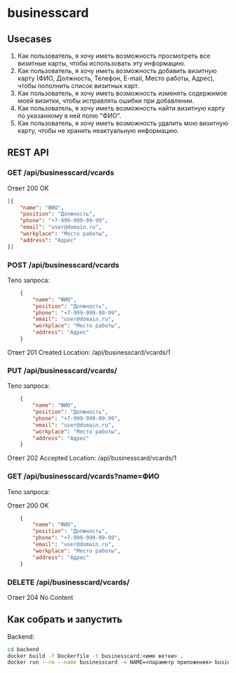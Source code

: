 # businesscard

## Usecases

1. Как пользователь, я хочу иметь возможность просмотреть все визитные карты, чтобы использовать эту информацию.
1. Как пользователь, я хочу иметь возможность добавить визитную карту (ФИО, Должность, Телефон, E-mail, Место работы, Адрес), чтобы пополнить список визитных карт.
1. Как пользователь, я хочу иметь возможность изменять содержимое моей визитки, чтобы исправлять ошибки при добавлении.
1. Как пользователь, я хочу иметь возможность найти визитную карту по указанному в ней полю "ФИО".
1. Как пользователь, я хочу иметь возможность удалить мою визитную карту, чтобы не хранить неактуальную информацию.

## REST API

### GET /api/businesscard/vcards

Ответ 200 OK
```json
[{
    "name": "ФИО",
    "position": "Должность",
    "phone": "+7-999-999-99-99",
    "email": "user@domain.ru",
    "workplace": "Место работы",
    "address": "Адрес"
}]
```

### POST /api/businesscard/vcards

Тело запроса:

```json
    {
        "name": "ФИО",
        "position": "Должность",
        "phone": "+7-999-999-99-99",
        "email": "user@domain.ru",
        "workplace": "Место работы",
        "address": "Адрес"
    }
```

Ответ 201 Created
Location: /api/businesscard/vcards/1

### PUT /api/businesscard/vcards/

Тело запроса:

```json
    {
        "name": "ФИО",
        "position": "Должность",
        "phone": "+7-999-999-99-99",
        "email": "user@domain.ru",
        "workplace": "Место работы",
        "address": "Адрес"
    }
```

Ответ 202 Accepted
Location: /api/businesscard/vcards/1

### GET /api/businesscard/vcards?name=ФИО

Тело запроса:

Ответ 200 OK
```json
    {
        "name": "ФИО",
        "position": "Должность",
        "phone": "+7-999-999-99-99",
        "email": "user@domain.ru",
        "workplace": "Место работы",
        "address": "Адрес"
    }
```

### DELETE /api/businesscard/vcards/

Ответ 204 No Content

## Как собрать и запустить

Backend:

```bat
cd backend
docker build -f Dockerfile -t businesscard:<имя ветки> .
docker run --rm --name businesscard -e NAME=<параметр приложения> businesscard:<имя ветки>
```